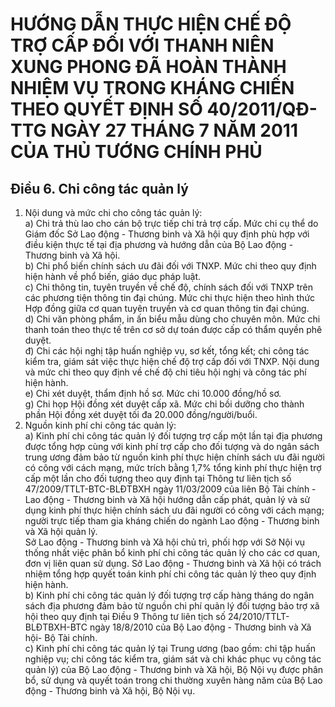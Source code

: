 # HƯỚNG DẪN THỰC HIỆN CHẾ ĐỘ TRỢ CẤP ĐỐI VỚI THANH NIÊN XUNG PHONG ĐÃ HOÀN THÀNH NHIỆM VỤ TRONG KHÁNG CHIẾN THEO QUYẾT ĐỊNH SỐ 40/2011/QĐ-TTG NGÀY 27 THÁNG 7 NĂM 2011 CỦA THỦ TƯỚNG CHÍNH PHỦ

## Điều 6. Chi công tác quản lý  
1. Nội dung và mức chi cho công tác quản lý:  
a) Chi trả thù lao cho cán bộ trực tiếp chi trả trợ cấp. Mức chi cụ thể do Giám đốc Sở Lao động - Thương binh và Xã hội quy định phù hợp với điều kiện thực tế tại địa phương và hướng dẫn của Bộ Lao động - Thương binh và Xã hội.  
b) Chi phổ biến chính sách ưu đãi đối với TNXP. Mức chi theo quy định hiện hành về phổ biến, giáo dục pháp luật.  
c) Chi thông tin, tuyên truyền về chế độ, chính sách đối với TNXP trên các phương tiện thông tin đại chúng. Mức chi thực hiện theo hình thức Hợp đồng giữa cơ quan tuyên truyền và cơ quan thông tin đại chúng.  
d) Chi văn phòng phẩm, in ấn biểu mẫu dùng cho chuyên môn. Mức chi thanh toán theo thực tế trên cơ sở dự toán được cấp có thẩm quyền phê duyệt.  
đ) Chi các hội nghị tập huấn nghiệp vụ, sơ kết, tổng kết; chi công tác kiểm tra, giám sát việc thực hiện chế độ trợ cấp đối với TNXP. Nội dung và mức chi theo quy định về chế độ chi tiêu hội nghị và công tác phí hiện hành.  
e) Chi xét duyệt, thẩm định hồ sơ. Mức chi 10.000 đồng/hồ sơ.  
g) Chi họp Hội đồng xét duyệt cấp xã. Mức chi bồi dưỡng cho thành phần Hội đồng xét duyệt tối đa 20.000 đồng/người/buổi.  
2. Nguồn kinh phí chi công tác quản lý:  
a) Kinh phí chi công tác quản lý đối tượng trợ cấp một lần tại địa phương được tổng hợp cùng với kinh phí trợ cấp cho đối tượng và do ngân sách trung ương đảm bảo từ nguồn kinh phí thực hiện chính sách ưu đãi người có công với cách mạng, mức trích bằng 1,7% tổng kinh phí thực hiện trợ cấp một lần cho đối tượng theo quy định tại Thông tư liên tịch số 47/2009/TTLT-BTC-BLĐTBXH ngày 11/03/2009 của liên Bộ Tài chính - Lao động - Thương binh và Xã hội hướng dẫn cấp phát, quản lý và sử dụng kinh phí thực hiện chính sách ưu đãi người có công với cách mạng; người trực tiếp tham gia kháng chiến do ngành Lao động - Thương binh và Xã hội quản lý.  
Sở Lao động - Thương binh và Xã hội chủ trì, phối hợp với Sở Nội vụ thống nhất việc phân bổ kinh phí chi công tác quản lý cho các cơ quan, đơn vị liên quan sử dụng. Sở Lao động - Thương binh và Xã hội có trách nhiệm tổng hợp quyết toán kinh phí chi công tác quản lý theo quy định hiện hành.  
b) Kinh phí chi công tác quản lý đối tượng trợ cấp hàng tháng do ngân sách địa phương đảm bảo từ nguồn chi phí quản lý đối tượng bảo trợ xã hội theo quy định tại Điều 9 Thông tư liên tịch số 24/2010/TTLT-BLĐTBXH-BTC ngày 18/8/2010 của Bộ Lao động - Thương binh và Xã hội- Bộ Tài chính.  
c) Kinh phí chi công tác quản lý tại Trung ương (bao gồm: chi tập huấn nghiệp vụ; chi công tác kiểm tra, giám sát và chi khác phục vụ công tác quản lý) của Bộ Lao động - Thương binh và Xã hội, Bộ Nội vụ được phân bổ, sử dụng và quyết toán trong chi thường xuyên hàng năm của Bộ Lao động - Thương binh và Xã hội, Bộ Nội vụ.
